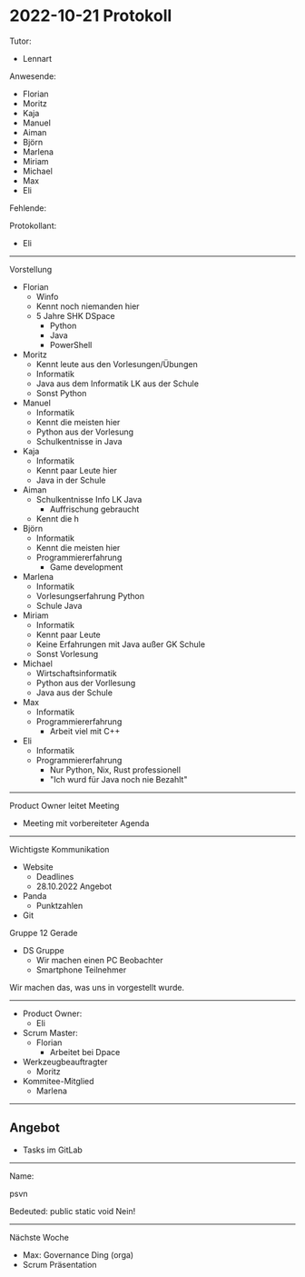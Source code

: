 # 2022-10-21 Protokoll

Tutor:

- Lennart

Anwesende:

- Florian
- Moritz
- Kaja
- Manuel
- Aiman
- Björn
- Marlena
- Miriam
- Michael
- Max
- Eli

Fehlende:

Protokollant:

- Eli

---

Vorstellung

- Florian
  - Winfo
  - Kennt noch niemanden hier
  - 5 Jahre SHK DSpace
    - Python
    - Java
    - PowerShell
- Moritz
  - Kennt leute aus den Vorlesungen/Übungen
  - Informatik
  - Java aus dem Informatik LK aus der Schule
  - Sonst Python
- Manuel
  - Informatik
  - Kennt die meisten hier
  - Python aus der Vorlesung
  - Schulkentnisse in Java
- Kaja
  - Informatik
  - Kennt paar Leute hier
  - Java in der Schule
- Aiman
  - Schulkentnisse Info LK Java
    - Auffrischung gebraucht
  - Kennt die h
- Björn
  - Informatik
  - Kennt die meisten hier
  - Programmiererfahrung
    - Game development
- Marlena
  - Informatik
  - Vorlesungserfahrung Python
  - Schule Java
- Miriam
  - Informatik
  - Kennt paar Leute
  - Keine Erfahrungen mit Java außer GK Schule
  - Sonst Vorlesung
- Michael
  - Wirtschaftsinformatik
  - Python aus der Vorllesung
  - Java aus der Schule
- Max
  - Informatik
  - Programmiererfahrung
    - Arbeit viel mit C++
- Eli
  - Informatik
  - Programmiererfahrung
    - Nur Python, Nix, Rust professionell
    - "Ich wurd für Java noch nie Bezahlt"

---

Product Owner leitet Meeting

- Meeting mit vorbereiteter Agenda

---

Wichtigste Kommunikation

- Website
  - Deadlines
  - 28.10.2022 Angebot
- Panda
  - Punktzahlen
- Git

Gruppe 12 Gerade

- DS Gruppe
  - Wir machen einen PC Beobachter
  - Smartphone Teilnehmer

Wir machen das, was uns in vorgestellt wurde.

---

- Product Owner:
  - Eli
- Scrum Master:
  - Florian
    - Arbeitet bei Dpace
- Werkzeugbeauftragter
  - Moritz
- Kommitee-Mitglied
  - Marlena

---

## Angebot

- Tasks im GitLab

---

Name:

psvn

Bedeuted: public static void Nein!

---

Nächste Woche

- Max: Governance Ding (orga)
- Scrum Präsentation
